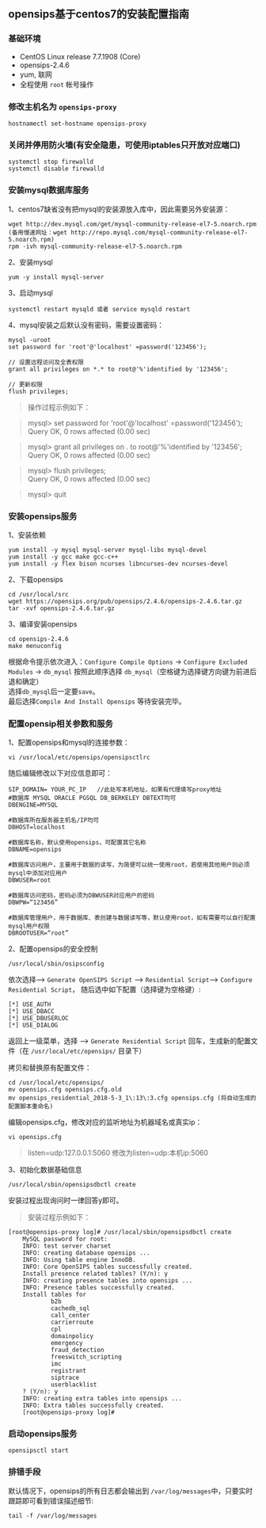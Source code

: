 ## opensips基于centos7的安装配置指南

### 基础环境

- CentOS Linux release 7.7.1908 (Core)
- opensips-2.4.6
- yum, 联网
- 全程使用 `root` 帐号操作

### 修改主机名为 `opensips-proxy`
	hostnamectl set-hostname opensips-proxy

### 关闭并停用防火墙(有安全隐患，可使用iptables只开放对应端口)
	systemctl stop firewalld
	systemctl disable firewalld

### 安装mysql数据库服务

1、centos7缺省没有把mysql的安装源放入库中，因此需要另外安装源：  

	wget http://dev.mysql.com/get/mysql-community-release-el7-5.noarch.rpm (备用慢速网址：wget http://repo.mysql.com/mysql-community-release-el7-5.noarch.rpm)
	rpm -ivh mysql-community-release-el7-5.noarch.rpm

2、安装mysql

	yum -y install mysql-server

3、启动mysql

	systemctl restart mysqld 或者 service mysqld restart
4、mysql安装之后默认没有密码，需要设置密码：

	mysql -uroot
	set password for 'root'@'localhost' =password('123456');

	// 设置远程访问及全表权限
	grant all privileges on *.* to root@'%'identified by '123456';

	// 更新权限
	flush privileges;


> 操作过程示例如下：  

>	mysql> set password for 'root'@'localhost' =password('123456');  
>	Query OK, 0 rows affected (0.00 sec)

>	mysql> grant all privileges on *.* to root@'%'identified by '123456';  
>	Query OK, 0 rows affected (0.00 sec)

>	mysql> flush privileges;  
>	Query OK, 0 rows affected (0.00 sec)

>	mysql> quit


### 安装opensips服务

1、安装依赖

	yum install -y mysql mysql-server mysql-libs mysql-devel
	yum install -y gcc make gcc-c++
	yum install -y flex bison ncurses libncurses-dev ncurses-devel

2、下载opensips

	cd /usr/local/src
	wget https://opensips.org/pub/opensips/2.4.6/opensips-2.4.6.tar.gz
	tar -xvf opensips-2.4.6.tar.gz

3、编译安装opensips

	cd opensips-2.4.6
	make menuconfig

根据命令提示依次进入：`Configure Compile Options` -> `Configure Excluded Modules` -> `db_mysql`
按照此顺序选择 `db_mysql`（空格键为选择键方向键为前进后退和确定）  
选择`db_mysql`后一定要`save`。  
最后选择`Compile And Install Opensips` 等待安装完毕。

### 配置opensip相关参数和服务
1、配置opensips和mysql的连接参数：

	vi /usr/local/etc/opensips/opensipsctlrc

  随后编辑修改以下对应信息即可：

	SIP_DOMAIN= YOUR_PC_IP   //此处写本机地址，如果有代理填写proxy地址
	#数据库 MYSQL ORACLE PGSQL DB_BERKELEY DBTEXT均可
	DBENGINE=MYSQL

	#数据库所在服务器主机名/IP均可
	DBHOST=localhost

	#数据库名称，默认使用opensips，可配置其它名称
	DBNAME=opensips

	#数据库访问用户，主要用于数据的读写，为简便可以统一使用root，若使用其他用户则必须mysql中添加对应用户
	DBWUSER=root

	#数据库访问密码，密码必须为DBWUSER对应用户的密码
	DBWPW=“123456”

	#数据库管理用户，用于数据库、表创建与数据读写等，默认使用root，如有需要可以自行配置mysql用户权限
	DBROOTUSER=“root”

2、配置opensips的安全控制

	/usr/local/sbin/osipsconfig

依次选择–> `Generate OpenSIPS Script` –> `Residential Script`–> `Configure Residential Script`，
随后选中如下配置（选择键为空格键）:

	[*] USE_AUTH  
	[*] USE_DBACC  
	[*] USE_DBUSERLOC  
	[*] USE_DIALOG

返回上一级菜单，选择 –> `Generate Residential Script` 回车，生成新的配置文件（在 `/usr/local/etc/opensips/` 目录下）

拷贝和替换原有配置文件：

	cd /usr/local/etc/opensips/
	mv opensips.cfg opensips.cfg.old
	mv opensips_residential_2018-5-3_1\:13\:3.cfg opensips.cfg (将自动生成的配置脚本重命名)

编辑opensips.cfg，修改对应的监听地址为机器域名或真实ip：

	vi opensips.cfg

> listen=udp:127.0.0.1:5060 修改为listen=udp:本机ip:5060

3、初始化数据基础信息

	/usr/local/sbin/opensipsdbctl create

安装过程出现询问时一律回答y即可。
> 安装过程示例如下：  
>
	[root@opensips-proxy log]# /usr/local/sbin/opensipsdbctl create
		MySQL password for root: 
		INFO: test server charset
		INFO: creating database opensips ...
		INFO: Using table engine InnoDB.
		INFO: Core OpenSIPS tables successfully created.
		Install presence related tables? (Y/n): y
		INFO: creating presence tables into opensips ...
		INFO: Presence tables successfully created.
		Install tables for 
				b2b
				cachedb_sql
				call_center
				carrierroute
				cpl
				domainpolicy
				emergency
				fraud_detection
				freeswitch_scripting
				imc
				registrant
				siptrace
				userblacklist
		? (Y/n): y
		INFO: creating extra tables into opensips ...
		INFO: Extra tables successfully created.
		[root@opensips-proxy log]# 

### 启动opensips服务
	opensipsctl start

### 排错手段

默认情况下，opensips的所有日志都会输出到 `/var/log/messages`中，只要实时跟踪即可看到错误描述细节:

	tail -f /var/log/messages
